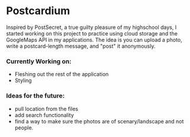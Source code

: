 # Postcardium

Inspired by PostSecret, a true guilty pleasure of my highschool days, I started working on this project to practice using cloud storage and the GoogleMaps API in my applications. The idea is you can upload a photo, write a postcard-length message, and "post" it anonymously.

### Currently Working on:

- Fleshing out the rest of the application
- Styling

### Ideas for the future:

- pull location from the files
- add search functionality
- find a way to make sure the photos are of scenary/landscape and not people.